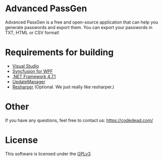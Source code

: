 # Advanced PassGen
Advanced PassGen is a free and open-source application that can help you generate passwords and export them.
You can export your passwords in TXT, HTML or CSV format!

# Requirements for building
* [Visual Studio](https://visualstudio.com)
* [Syncfusion for WPF](https://syncfusion.com/)
* [.NET Framework 4.7.1](https://www.microsoft.com/en-us/download/details.aspx?id=56116)
* [UpdateManager](https://github.com/CodeDead/UpdateManager)
* [Resharper](https://jetbrains.com/resharper) (Optional. We just really like resharper.)

# Other
If you have any questions, feel free to contact us:
https://codedead.com/

# License
This software is licensed under the [GPLv3](https://codedead.com/Software/Advanced%20PassGen/gpl.pdf).
